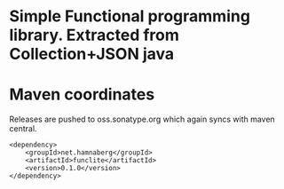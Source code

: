 # Simple Functional programming library. Extracted from Collection+JSON java

# Maven coordinates

Releases are pushed to oss.sonatype.org which again syncs with maven central.

    <dependency>
        <groupId>net.hamnaberg</groupId>
        <artifactId>funclite</artifactId>
        <version>0.1.0</version>
    </dependency>

